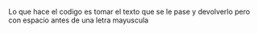Lo que hace el codigo es tomar el texto que se le pase y devolverlo pero con espacio antes de una letra mayuscula
